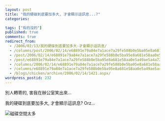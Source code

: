 ```yaml
---
layout: post
title: "我的硬碟到底要加多大, 才會顯示這訊息...?"
categories:

tags: ["有的沒的"]
published: true
comments: true
redirect_from:
  - /2006/02/13/我的硬碟到底要加多大-才會顯示這訊息/
  - /columns/post/2006/02/14/e68891e79a84e7a1ace7a29fe588b0e5ba95e8a681e58aa0e5a49ae5a4a72c-e6898de69c83e9a1afe7a4bae98099e8a88ae681af.aspx/
  - /post/2006/02/14/e68891e79a84e7a1ace7a29fe588b0e5ba95e8a681e58aa0e5a49ae5a4a72c-e6898de69c83e9a1afe7a4bae98099e8a88ae681af.aspx/
  - /post/e68891e79a84e7a1ace7a29fe588b0e5ba95e8a681e58aa0e5a49ae5a4a72c-e6898de69c83e9a1afe7a4bae98099e8a88ae681af.aspx/
  - /columns/2006/02/14/e68891e79a84e7a1ace7a29fe588b0e5ba95e8a681e58aa0e5a49ae5a4a72c-e6898de69c83e9a1afe7a4bae98099e8a88ae681af.aspx/
  - /columns/e68891e79a84e7a1ace7a29fe588b0e5ba95e8a681e58aa0e5a49ae5a4a72c-e6898de69c83e9a1afe7a4bae98099e8a88ae681af.aspx/
  - /blogs/chicken/archive/2006/02/14/1421.aspx/
wordpress_postid: 232
---
```


別人轉寄的, 害我在辦公室笑出來...

我的硬碟到底要加多大, 才會顯示這訊息? Orz...

![磁碟空間太多](/wp-content/be-files/磁碟空間太多.jpg)
